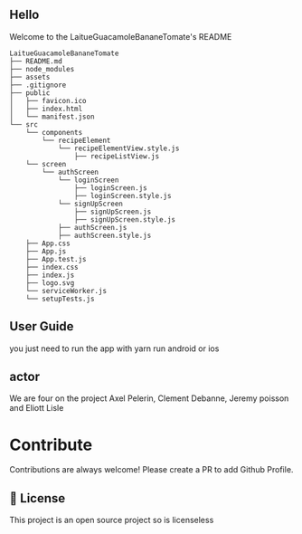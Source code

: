 ## Hello 
Welcome to the LaitueGuacamoleBananeTomate's README


```
LaitueGuacamoleBananeTomate
├── README.md
├── node_modules
├── assets
├── .gitignore
├── public
│   ├── favicon.ico
│   ├── index.html
│   └── manifest.json
└── src
    └── components
        └── recipeElement
            └── recipeElementView.style.js
                ├── recipeListView.js
    └── screen
        └── authScreen 
            └── loginScreen
                ├── loginScreen.js
                ├── loginScreen.style.js  
            └── signUpScreen  
                ├── signUpScreen.js
                ├── signUpScreen.style.js
            ├── authScreen.js
            ├── authScreen.style.js                  
    ├── App.css
    ├── App.js
    ├── App.test.js
    ├── index.css
    ├── index.js
    ├── logo.svg
    └── serviceWorker.js
    └── setupTests.js
```

## User Guide
you just need to run the app with yarn run android or ios 

## actor
We are four on the project Axel Pelerin, Clement Debanne, Jeremy poisson and Eliott Lisle

# Contribute

Contributions are always welcome! Please create a PR to add Github Profile.

## :pencil: License

This project is an open source project so is licenseless